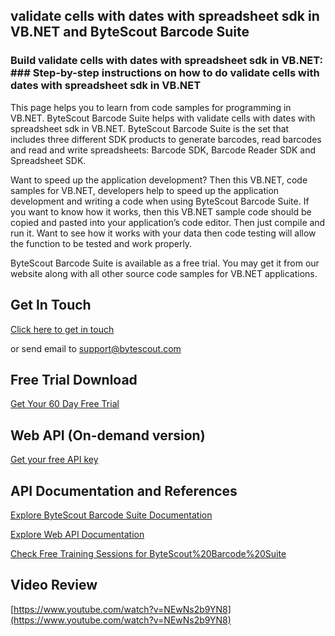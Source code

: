 ## validate cells with dates with spreadsheet sdk in VB.NET and ByteScout Barcode Suite

### Build validate cells with dates with spreadsheet sdk in VB.NET: ### Step-by-step instructions on how to do validate cells with dates with spreadsheet sdk in VB.NET

This page helps you to learn from code samples for programming in VB.NET. ByteScout Barcode Suite helps with validate cells with dates with spreadsheet sdk in VB.NET. ByteScout Barcode Suite is the set that includes three different SDK products to generate barcodes, read barcodes and read and write spreadsheets: Barcode SDK, Barcode Reader SDK and Spreadsheet SDK.

 Want to speed up the application development? Then this VB.NET, code samples for VB.NET, developers help to speed up the application development and writing a code when using ByteScout Barcode Suite. If you want to know how it works, then this VB.NET sample code should be copied and pasted into your application’s code editor. Then just compile and run it. Want to see how it works with your data then code testing will allow the function to be tested and work properly.

ByteScout Barcode Suite is available as a free trial. You may get it from our website along with all other source code samples for VB.NET applications.

## Get In Touch

[Click here to get in touch](https://bytescout.zendesk.com/hc/en-us/requests/new?subject=ByteScout%20Barcode%20Suite%20Question)

or send email to [support@bytescout.com](mailto:support@bytescout.com?subject=ByteScout%20Barcode%20Suite%20Question) 

## Free Trial Download

[Get Your 60 Day Free Trial](https://bytescout.com/download/web-installer?utm_source=github-readme)

## Web API (On-demand version)

[Get your free API key](https://pdf.co/documentation/api?utm_source=github-readme)

## API Documentation and References

[Explore ByteScout Barcode Suite Documentation](https://bytescout.com/documentation/index.html?utm_source=github-readme)

[Explore Web API Documentation](https://pdf.co/documentation/api?utm_source=github-readme)

[Check Free Training Sessions for ByteScout%20Barcode%20Suite](https://academy.bytescout.com/)

## Video Review

[https://www.youtube.com/watch?v=NEwNs2b9YN8](https://www.youtube.com/watch?v=NEwNs2b9YN8)